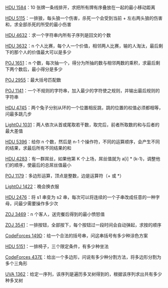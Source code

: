 [HDU 1584](https://github.com/Hapoa/Accepted/blob/master/04%20-%20%E5%8C%BA%E9%97%B4dp/001%20-%20HDU%201584.md)：10 张牌一条线排开，求把所有牌有序叠放在一起的最小移动距离

[HDU 5115](https://github.com/Hapoa/Accepted/blob/master/04%20-%20%E5%8C%BA%E9%97%B4dp/002%20-%20HDU%205115.md)：一排狼，每头狼一个伤害，杀死一个会受到当前 + 左右两头狼的伤害和，求全部杀死的所受的最小伤害

[HDU 4632](https://github.com/Hapoa/Accepted/blob/master/04%20-%20%E5%8C%BA%E9%97%B4dp/003%20-%20HDU%204632.md)：求一个字符串内所有子序列是回文的个数

[HDU 3632](https://github.com/Hapoa/Accepted/blob/master/04%20-%20%E5%8C%BA%E9%97%B4dp/004%20-%20HDU%203632.md)：n 个人比赛，每个人一个价值，相邻两人比赛，输的人淘汰，最后剩下的那个人的价值最大可以是多少

[POJ 1651](https://github.com/Hapoa/Accepted/blob/master/04%20-%20%E5%8C%BA%E9%97%B4dp/005%20-%20POJ%201651.md)：n 个数，每次抽一个，得分为所抽的数与相邻两数的乘积，求最后剩下两个数后，最小得分是多少

[POJ 2955](https://github.com/Hapoa/Accepted/blob/master/04%20-%20%E5%8C%BA%E9%97%B4dp/006%20-%20POJ%202955.md)：最大括号匹配数

[POJ 1141](https://github.com/Hapoa/Accepted/blob/master/04%20-%20%E5%8C%BA%E9%97%B4dp/007%20-%20POJ%201141.md)：一个不规则的字符串，加入最少的字符使之规则，并输出最后规则的字符串

[HDU 4745](https://github.com/Hapoa/Accepted/blob/master/04%20-%20%E5%8C%BA%E9%97%B4dp/008%20-%20HDU%204745.md)：两个兔子分别从环的一个位置相反跳，跳的位置的权值必须都相等，问最多跳几步

[LightOJ 1031](https://github.com/Hapoa/Accepted/blob/master/04%20-%20%E5%8C%BA%E9%97%B4dp/009%20-%20LightOJ%201031.md)：两人依次从首或尾取若干数，取完后，前者所取数的和与后者的最大差值

[HDU 5396](https://github.com/Hapoa/Accepted/blob/master/04%20-%20%E5%8C%BA%E9%97%B4dp/010%20-%20HDU%205396.md)：给你 n 个数，然后是 n-1 个操作符，不同的运算顺序，会产生不同的结果，求最后所有不同结果的和

[HDU 4283](https://github.com/Hapoa/Accepted/blob/master/04%20-%20%E5%8C%BA%E9%97%B4dp/011%20-%20HDU%204283.md)：有一群屌丝，如果他第 K 个上场，屌丝值就为 a[i] * (k-1)，调整他们的顺序，使最后的总屌丝值最小

[POJ 1179](https://github.com/Hapoa/Accepted/blob/master/04%20-%20%E5%8C%BA%E9%97%B4dp/012%20-%20POJ%201179.md)：多边形运算，顶点是整数，边是运算符（+ 或 *）

[LightOJ 1422](https://github.com/Hapoa/Accepted/blob/master/04%20-%20%E5%8C%BA%E9%97%B4dp/013%20-%20LightOJ%201422.md)：晚会换衣服

[HDU 2476](https://github.com/Hapoa/Accepted/blob/master/04%20-%20%E5%8C%BA%E9%97%B4dp/014%20-%20HDU%202476.md)：将 s1 串变为 s2 串，每次可以将连续的一个子串改成任意的一种字母，问最少需要操作多少次

[ZOJ 3469](https://github.com/Hapoa/Accepted/blob/master/04%20-%20%E5%8C%BA%E9%97%B4dp/015%20-%20ZOJ%203469.md)：n 个客人，送完餐后得到的最小愤怒值

[ZOJ 3541](https://github.com/Hapoa/Accepted/blob/master/04%20-%20%E5%8C%BA%E9%97%B4dp/016%20-%20ZOJ%203541.md)：一排按钮，全部按下，每个按钮过一段时间会自动弹起，求按的顺序

[CodeForces 149D](https://github.com/Hapoa/Accepted/blob/master/04%20-%20%E5%8C%BA%E9%97%B4dp/017%20-%20CodeForces%20149D.md)：给一个合法的括号串，问这串括号有多少种涂色方案

[HDU 5151](https://github.com/Hapoa/Accepted/blob/master/04%20-%20%E5%8C%BA%E9%97%B4dp/018%20-%20HDU%205151.md)：一排椅子，三个限定条件，有多少种坐法

[CodeForces 437E](https://github.com/Hapoa/Accepted/blob/master/04%20-%20%E5%8C%BA%E9%97%B4dp/019%20-%20CodeForces%20437E.md)：给出一个多边形，问说有多少种分割方法，将多边形分割为多个三角形

[UVA 1362](https://github.com/Hapoa/Accepted/blob/master/04%20-%20%E5%8C%BA%E9%97%B4dp/020%20-%20UVA%201362.md)：给定一序列，该序列是遍历多叉树得到的，根据该序列求出共有多少种多叉树











